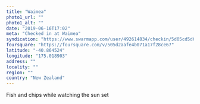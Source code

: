 ```yaml
---
title: "Waimea"
photo1_url: ""
photo1_alt: ""
date: "2019-06-16T17:02"
meta: "Checked in at Waimea"
syndication: "https://www.swarmapp.com/user/492614834/checkin/5d05cd5d60553200080983ce"
foursquare: "https://foursquare.com/v/505d2aafe4b071a17f28ce67"
latitude: "-40.864524"
longitude: "175.018903"
address: ""
locality: ""
region: ""
country: "New Zealand"
---
```

Fish and chips while watching the sun set
